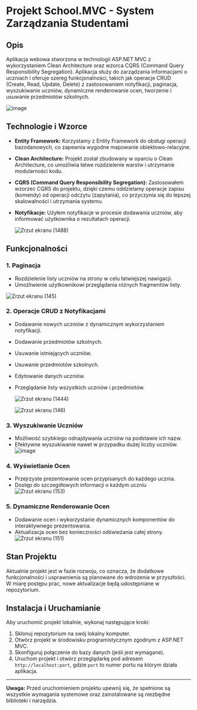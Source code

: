 # Projekt School.MVC - System Zarządzania Studentami

## Opis

Aplikacja webowa stworzona w technologii ASP.NET MVC z wykorzystaniem Clean Architecture oraz wzorca CQRS (Command Query Responsibility Segregation). Aplikacja służy do zarządzania informacjami o uczniach i oferuje szereg funkcjonalności, takich jak operacje CRUD (Create, Read, Update, Delete) z zastosowaniem notyfikacji, paginacja, wyszukiwanie uczniów, dynamiczne renderowanie ocen, tworzenie i usuwanie przedmiotów szkolnych.


![image](https://github.com/Brajnn/ExchangeAPI/assets/120382137/daaac4c8-ab44-46ef-a429-1cc1cd5d4602)


## Technologie i Wzorce

- **Entity Framework:** Korzystamy z Entity Framework do obsługi operacji bazodanowych, co zapewnia wygodne mapowanie obiektowo-relacyjne.
- **Clean Architecture:** Projekt został zbudowany w oparciu o Clean Architecture, co umożliwia łatwe rozdzielenie warstw i utrzymanie modularności kodu.
- **CQRS (Command Query Responsibility Segregation):** Zastosowałem wzorzec CQRS do projektu, dzięki czemu oddzielamy operacje zapisu (komendy) od operacji odczytu (zapytania), co przyczynia się do lepszej skalowalności i utrzymania systemu.
- **Notyfikacje:** Użyłem notyfikacje w procesie dodawania uczniów, aby informować użytkownika o rezultatach operacji.
  
  ![Zrzut ekranu (1488)](https://github.com/Brajnn/ExchangeAPI/assets/120382137/369c7853-1a41-43f3-8553-ea594408826f)


## Funkcjonalności


### 1. Paginacja

- Rozdzielenie listy uczniów na strony w celu łatwiejszej nawigacji.
- Umożliwienie użytkownikowi przeglądania różnych fragmentów listy.
  
![Zrzut ekranu (145)](https://github.com/Brajnn/ExchangeAPI/assets/120382137/bc421439-9ce4-4f17-81ba-bf2091316bb1)

### 2. Operacje CRUD z Notyfikacjami

- Dodawanie nowych uczniów z dynamicznym wykorzystaniem notyfikacji.
- Dodawanie przedmiotów szkolnych.
- Usuwanie istniejących uczniów.
- Usuwanie przedmiotów szkolnych.
- Edytowanie danych uczniów.
- Przeglądanie listy wszystkich uczniów i przedmiotów.
  

  ![Zrzut ekranu (1444)](https://github.com/Brajnn/ExchangeAPI/assets/120382137/0e0fde1b-6b9c-4b1a-a335-569a347a5ae8)


  ![Zrzut ekranu (146)](https://github.com/Brajnn/ExchangeAPI/assets/120382137/18f085fb-e504-49a4-ac1b-1a55113a9170)


### 3. Wyszukiwanie Uczniów

- Możliwość szybkiego odnajdywania uczniów na podstawie ich nazw.
- Efektywne wyszukiwanie nawet w przypadku dużej liczby uczniów.
![image](https://github.com/Brajnn/ExchangeAPI/assets/120382137/d28d2f22-6a09-42a6-bb58-e36d2cff0fdc)

### 4. Wyświetlanie Ocen

- Przejrzyste prezentowanie ocen przypisanych do każdego ucznia.
- Dostęp do szczegółowych informacji o każdym uczniu
 ![Zrzut ekranu (153)](https://github.com/Brajnn/ExchangeAPI/assets/120382137/ea147e19-b6ea-42dc-8f33-99bcdc493cd9)


### 5. Dynamiczne Renderowanie Ocen

- Dodawanie ocen i wykorzystanie dynamicznych komponentów do interaktywnego prezentowania.
- Aktualizacja ocen bez konieczności odświeżania całej strony.
  ![Zrzut ekranu (151)](https://github.com/Brajnn/ExchangeAPI/assets/120382137/3c6dfa37-bd00-4e77-9b3b-3f953c2a29c5)


## Stan Projektu

Aktualnie projekt jest w fazie rozwoju, co oznacza, że dodatkowe funkcjonalności i usprawnienia są planowane do wdrożenia w przyszłości. W miarę postępu prac, nowe aktualizacje będą udostępniane w repozytorium.


## Instalacja i Uruchamianie

Aby uruchomić projekt lokalnie, wykonaj następujące kroki:

1. Sklonuj repozytorium na swój lokalny komputer.
2. Otwórz projekt w środowisku programistycznym zgodnym z ASP.NET MVC.
3. Skonfiguruj połączenie do bazy danych (jeśli jest wymagane).
4. Uruchom projekt i otwórz przeglądarkę pod adresem `http://localhost:port`, gdzie `port` to numer portu na którym działa aplikacja.

---

**Uwaga:** Przed uruchomieniem projektu upewnij się, że spełnione są wszystkie wymagania systemowe oraz zainstalowane są niezbędne biblioteki i narzędzia.
